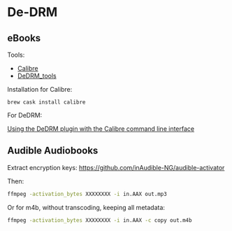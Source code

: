 # De-DRM

## eBooks

Tools:

- [Calibre](https://calibre-ebook.com/)
- [DeDRM_tools](https://github.com/apprenticeharper/DeDRM_tools/)

Installation for Calibre:

```
brew cask install calibre
```

For DeDRM: 

[Using the DeDRM plugin with the Calibre command line interface](https://github.com/apprenticeharper/DeDRM_tools/blob/master/CALIBRE_CLI_INSTRUCTIONS.md)

## Audible Audiobooks

Extract encryption keys: <https://github.com/inAudible-NG/audible-activator>

Then:

``` sh
ffmpeg -activation_bytes XXXXXXXX -i in.AAX out.mp3
```

Or for m4b, without transcoding, keeping all metadata:

``` sh
ffmpeg -activation_bytes XXXXXXXX -i in.AAX -c copy out.m4b
```
